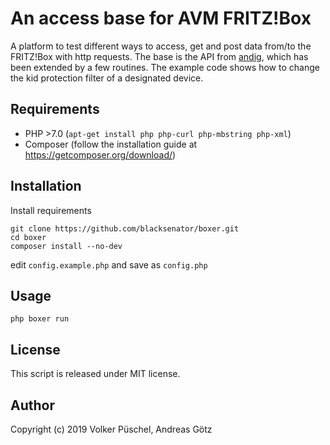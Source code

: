 # An access base for AVM FRITZ!Box

A platform to test different ways to access, get and post data from/to the FRITZ!Box with http requests.
The base is the API from [andig](https://github.com/andig/carddav2fb/blob/master/src/FritzBox/Api.php), which has been extended by a few routines.
The example code shows how to change the kid protection filter of a designated device.

## Requirements

  * PHP >7.0 (`apt-get install php php-curl php-mbstring php-xml`)
  * Composer (follow the installation guide at https://getcomposer.org/download/)

## Installation

Install requirements

    git clone https://github.com/blacksenator/boxer.git
    cd boxer
    composer install --no-dev

edit `config.example.php` and save as `config.php`

## Usage

    php boxer run

## License
This script is released under MIT license.

## Author
Copyright (c) 2019 Volker Püschel, Andreas Götz